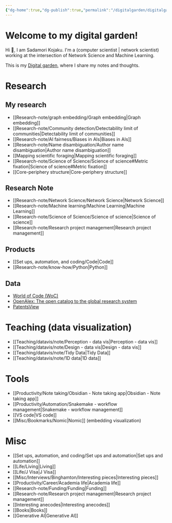 ```yaml
---
{"dg-home":true,"dg-publish":true,"permalink":"/digitalgarden/digitalgarden-home/","tags":["gardenEntry"],"dgPassFrontmatter":true}
---
```



# Welcome to my digital garden!

 Hi 👋, I am Sadamori Kojaku. I'm a (computer scientist | network scientist) working at the intersection of Network Science and Machine Learning. 

This is my [Digital garden](https://maggieappleton.com/garden-history), where I share my notes and thoughts. 

# Research

## My research 
- [[Research-note/graph embedding/Graph embedding\|Graph embedding]]
- [[Research-note/Community detection/Detectability limit of communities\|Detectability limit of communities]]
- [[Research-note/AI fairness/Biases in AIs\|Biases in AIs]]
- [[Research-note/Name disambiguation/Author name disambiguation\|Author name disambiguation]]
- [[Mapping scientific foraging\|Mapping scientific foraging]]
- [[Research-note/Science of Science/Science of science#Metric fixation\|Science of science#Metric fixation]]
- [[Core-periphery structure\|Core-periphery structure]]

## Research Note
- [[Research-note/Network Science/Network Science\|Network Science]]
- [[Research-note/Machine learning/Machine Learning\|Machine Learning]]
- [[Research-note/Science of Science/Science of science\|Science of science]]
- [[Research-note/Research project management\|Research project management]]

## Products
- [[Set ups, automation, and coding/Code\|Code]]
- [[Research-note/know-how/Python\|Python]]

## Data
- [World of Code (WoC)](https://worldofcode.org/)
- [OpenAlex: The open catalog to the global research system](https://openalex.org/)
- [PatentsView](https://patentsview.org/)



# Teaching (data visualization)
- [[Teaching/datavis/note/Perception - data vis\|Perception - data vis]]
- [[Teaching/datavis/note/Design - data vis\|Design - data vis]]
- [[Teaching/datavis/note/Tidy Data\|Tidy Data]]
- [[Teaching/datavis/note/1D data\|1D data]]

#  Tools
- [[Productivity/Note taking/Obsidian - Note taking app\|Obsidian - Note taking app]]
- [[Productivity/Automation/Snakemake - workflow management\|Snakemake - workflow management]]
- [[VS code\|VS code]]
- [[Misc/Bookmarks/Nomic\|Nomic]] (embedding visualization)

# Misc
- [[Set ups, automation, and coding/Set ups and automation\|Set ups and automation]]
- [[Life/Living\|Living]]
- [[Life/J Visa\|J Visa]]
- [[Misc/Interviews/Binghamton/Interesting pieces\|Interesting pieces]]
- [[Productivity/Career/Academia life\|Academia life]]
- [[Research-note/Funding/Funding\|Funding]]
- [[Research-note/Research project management\|Research project management]]
- [[Interesting anecodes\|Interesting anecodes]]
- [[Books\|Books]]
- [[Generative AI\|Generative AI]]